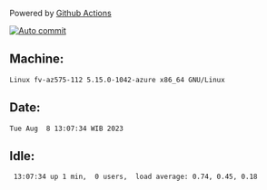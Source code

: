 Powered by [Github Actions](https://github.com/features/actions)

[![Auto commit](https://github.com/hiage/workstation/workflows/Auto%20commit/badge.svg)](https://github.com/hiage/workstation/actions?query=workflow%3A%22Auto+commit%22)

## Machine:
```
Linux fv-az575-112 5.15.0-1042-azure x86_64 GNU/Linux
```
## Date:
```
Tue Aug  8 13:07:34 WIB 2023
```
## Idle:
```
 13:07:34 up 1 min,  0 users,  load average: 0.74, 0.45, 0.18
```
